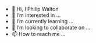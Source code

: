- 👋 Hi, I Philip Walton
- 👀 I’m interested in ...
- 🌱 I’m currently learning ...
- 💞️ I’m looking to collaborate on ...
- 📫 How to reach me ...
<!---
 Philip Walton a ✨ special ✨ repository because its `README.md` (this file) appears on your GitHub profile.
You can click the Preview link to take a look at your changes.
--->
